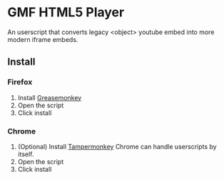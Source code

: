 GMF HTML5 Player
================

An userscript that converts legacy &lt;object&gt; youtube embed into more modern iframe embeds.

## Install ###

### Firefox ###
1.  Install [Greasemonkey](https://addons.mozilla.org/en-US/firefox/addon/greasemonkey/)
2.  Open the script
3.  Click install

### Chrome ###
1.  (Optional) Install [Tampermonkey](https://chrome.google.com/webstore/detail/tampermonkey/dhdgffkkebhmkfjojejmpbldmpobfkfo)
    Chrome can handle userscripts by itself. 
2.  Open the script
3.  Click install